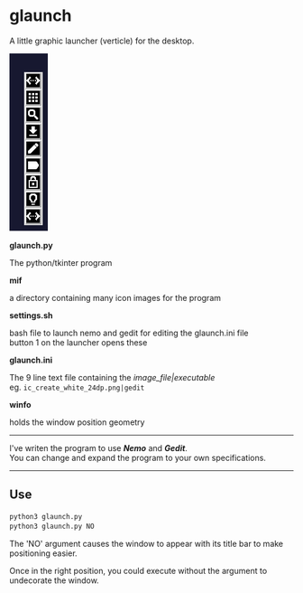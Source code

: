 # glaunch
A little graphic launcher (verticle) for the desktop.

>
![pic of glaunch](images/glaunch.png "glaunch")


__glaunch.py__   
>
The python/tkinter program

__mif__  
>
a directory containing many icon images for the program

__settings.sh__  
>
bash file to launch nemo and gedit for editing the glaunch.ini file  
button 1 on the launcher opens these

__glaunch.ini__   
>
The 9 line text file containing the _image_file|executable_  
eg. `ic_create_white_24dp.png|gedit`

__winfo__  
>
holds the window position geometry

---

I've writen the program to use ___Nemo___ and ___Gedit___.  
You can change and expand the program to your own specifications.

---

## Use

```bash
python3 glaunch.py
python3 glaunch.py NO

```
The 'NO' argument causes the window to appear with its title bar to make positioning easier.

Once in the right position, you could execute without the argument to undecorate the window.

